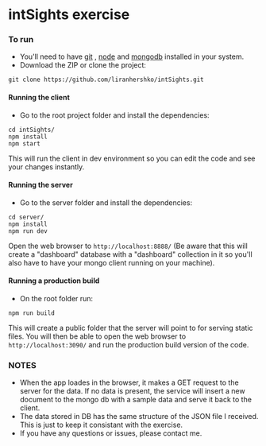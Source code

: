 # intSights exercise

### To run

* You'll need to have [git](https://git-scm.com/) , [node](https://nodejs.org/en/) and [mongodb](https://www.mongodb.com/) installed in your system.
* Download the ZIP or clone the project:

```
git clone https://github.com/liranhershko/intSights.git
```

#### Running the client
* Go to the root project folder and install the dependencies:

```
cd intSights/
npm install
npm start
```
This will run the client in dev environment so you can edit the code and see your changes instantly.

#### Running the server
* Go to the server folder and install the dependencies:

```
cd server/
npm install
npm run dev
```

Open the web browser to `http://localhost:8888/` (Be aware that this will create a "dashboard" database with a "dashboard" collection in it so you'll also have to have your mongo client running on your machine).

#### Running a production build
* On the root folder run:

```
npm run build
```
This will create a public folder that the server will point to for serving static files.
You will then be able to open the web browser to `http://localhost:3090/` and run the production build version of the code.

### NOTES
* When the app loades in the browser, it makes a GET request to the server for the data. If no data is present, the service will insert a new document to the mongo db with a sample data and serve it back to the client.
* The data stored in DB has the same structure of the JSON file I received. This is just to keep it consistant with the exercise.
* If you have any questions or issues, please contact me.
